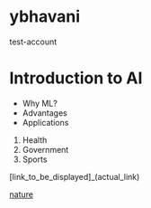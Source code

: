 # ybhavani
test-account

# Introduction to AI

- Why ML?
- Advantages
- Applications

1. Health
2. Government
3. Sports

[link_to_be_displayed]_(actual_link)

[nature](https://cdn.pixabay.com/photo/2021/08/25/20/42/field-6574455_640.jpg)
